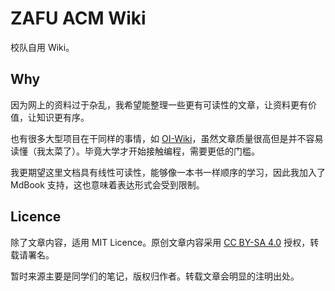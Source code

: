 # ZAFU ACM Wiki

校队自用 Wiki。

## Why

因为网上的资料过于杂乱，我希望能整理一些更有可读性的文章，让资料更有价值，让知识更有序。

也有很多大型项目在干同样的事情，如 [OI-Wiki](https://oi-wiki.org)，虽然文章质量很高但是并不容易读懂（我太菜了）。毕竟大学才开始接触编程，需要更低的门槛。

我更期望这里文档具有线性可读性，能够像一本书一样顺序的学习，因此我加入了 MdBook 支持，这也意味着表达形式会受到限制。

## Licence

除了文章内容，适用 MIT Licence。原创文章内容采用 [CC BY-SA 4.0](https://creativecommons.org/licenses/by-sa/4.0/deed.zh) 授权，转载请署名。

暂时来源主要是同学们的笔记，版权归作者。转载文章会明显的注明出处。
